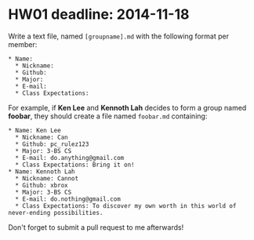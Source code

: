 HW01 deadline: 2014-11-18
====

Write a text file, named `[groupname].md` with the following format per member:

```
* Name:
  * Nickname:
  * Github:
  * Major:
  * E-mail:
  * Class Expectations:
```

For example, if __Ken Lee__ and __Kennoth Lah__ decides to form a group named __foobar__, they should create a file named `foobar.md` containing:

```
* Name: Ken Lee
  * Nickname: Can
  * Github: pc_rulez123
  * Major: 3-BS CS
  * E-mail: do.anything@gmail.com
  * Class Expectations: Bring it on!
* Name: Kennoth Lah
  * Nickname: Cannot
  * Github: xbrox
  * Major: 3-BS CS
  * E-mail: do.nothing@gmail.com
  * Class Expectations: To discover my own worth in this world of never-ending possibilities.
```

Don't forget to submit a pull request to me afterwards!
